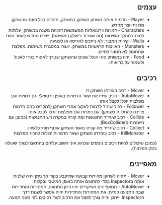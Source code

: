 <div dir='rtl' lang='he'>

## עצמים
* Player - הדמות אותה משחק השחקן במשחק, תיהרס בכל פעם שהשחקן מת ותיווצר מחדש.
* Characters - דמויות וירטואליות המשמשות דמויות משנה במשחק, עלולות למות במהלך משימות (מה שגירור כישלון במשימה). ייוצרו מחדש לאחר מוות
* Walls - קירות המבוך. לא ניתנים להריסה או לפגיעה.
* Monsters - האויבות הראשיות במשחק. יווצרו במסגרת משימות. מפלצת שתחוסל לא תחזור לחיים.
* Food - יהיו במשחק סוגי אוכל שונים שהשחקן יצטרך לאסוף בכדי לאכול ולשמור על בריאותו.

## רכיבים
* Mover - רכיב בעזרתו השחקן זז
* AutoMover - רכיב שיזיז את שאר הדמויות באופן וירטואלי. גם דמויות וגם מפלצות יוכלו לקבל אותו
* Follower - רכיב שיגיד לדמות לעקוב אחרי השחקן (למקרים בהם הדמות צריכה להתלוות לשחקן). גם דמויות וגם מפלצות יוכלו לקבל אותו
* Collide - רכיב שיגדיר התנגשות ומה קורה במקרה ויש התנגשות (כמובן עם היעזרות בBoxCollider).
* Collect - רכיב שיגדיר מה קורה כאשר השחקן אוסף חפץ כלשהו.
* KillMonster - רכיב בעזרתו השחקן ושאר הדמויות יכולות להרוג מפלצות

(כמובן שיכולים להיות רכיבים נוספים שכרגע איני חושב עליהם בהתאם לצורך שעולה בזמן הפיתוח).

## מאפיינים
* Mover - תהיה לשחקן מהירות קבועה שתיקבע בקוד אך ניתן יהיה שלנות אותה בInspector בכדי להתאים אותה באופן המיטבי ובקלות.
* AutoMover - המאפיינים העיקריים יהיו כיוון התנועה, המהירות והתדירות שבה התנועה קורית. את המהירות והתדירות יהיה אפשר לשנות דרך הInspector. ייתכן והיה צורך לפצל את הרכיב לעוד רכיבים לפי כיווני תנועה.

</div>
